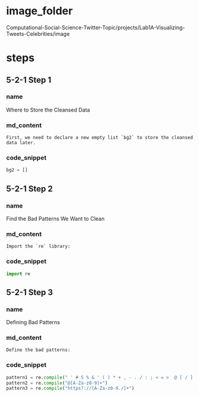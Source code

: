 # image_folder

Computational-Social-Science-Twitter-Topic/projects/Lab1A-Visualizing-Tweets-Celebrities/image

# steps
## 5-2-1 Step 1
### name
Where to Store the Cleansed Data
### md_content
```
First, we need to declare a new empty list `bg2` to store the cleansed data later.
```
### code_snippet
```python
bg2 = []
```
## 5-2-1 Step 2
### name
Find the Bad Patterns We Want to Clean
### md_content
```
Import the `re` library:
```
### code_snippet
```python
import re
```
## 5-2-1 Step 3
### name
Defining Bad Patterns
### md_content
```
Define the bad patterns:
```
### code_snippet
```python
pattern1 = re.compile(" ' # S % & ' ( ) * + , - . / : ; < = >  @ [ / ] ^ _ { | } ~")
pattern2 = re.compile("@[A-Za-z0-9]+")
pattern3 = re.compile("https?://[A-Za-z0-9./]+")
```